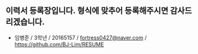 ## 이력서 등록장입니다. 형식에 맞추어 등록해주시면 감사드리겠습니다.

  - 임병준 / 3학년 / 20165157 / fortress0427@naver.com / https://github.com/BJ-Lim/RESUME

